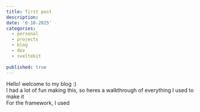 ```yaml
---
title: first post
description: 
date: '6-10-2025'
categories:
  - personal
  - projects
  - blog
  - dev
  - sveltekit
  
published: true
---
```



Hello! welcome to my blog :)  
I had a lot of fun making this, so heres a walkthrough of everything I used to make it  
For the framework, I used 